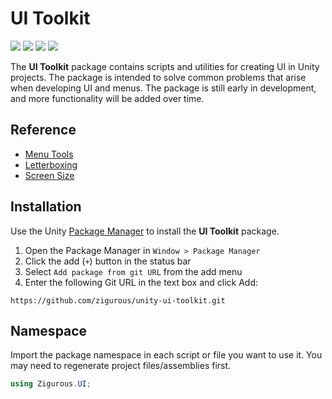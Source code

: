 # UI Toolkit

[![](https://img.shields.io/badge/github-repo-blue?logo=github)](https://github.com/zigurous/unity-ui-toolkit) [![](https://img.shields.io/github/package-json/v/zigurous/unity-ui-toolkit)](https://github.com/zigurous/unity-ui-toolkit/releases) [![](https://img.shields.io/badge/docs-link-success)](https://docs.zigurous.com/com.zigurous.ui) [![](https://img.shields.io/github/license/zigurous/unity-ui-toolkit)](https://github.com/zigurous/unity-ui-toolkit/blob/main/LICENSE.md)

The **UI Toolkit** package contains scripts and utilities for creating UI in Unity projects. The package is intended to solve common problems that arise when developing UI and menus. The package is still early in development, and more functionality will be added over time.

## Reference

- [Menu Tools](https://docs.zigurous.com/com.zigurous.ui/manual/menus)
- [Letterboxing](https://docs.zigurous.com/com.zigurous.ui/manual/letterboxing)
- [Screen Size](https://docs.zigurous.com/com.zigurous.ui/manual/screen-size)

## Installation

Use the Unity [Package Manager](https://docs.unity3d.com/Manual/upm-ui.html) to install the **UI Toolkit** package.

1. Open the Package Manager in `Window > Package Manager`
2. Click the add (`+`) button in the status bar
3. Select `Add package from git URL` from the add menu
4. Enter the following Git URL in the text box and click Add:

```
https://github.com/zigurous/unity-ui-toolkit.git
```

## Namespace

Import the package namespace in each script or file you want to use it. You may need to regenerate project files/assemblies first.

```csharp
using Zigurous.UI;
```
